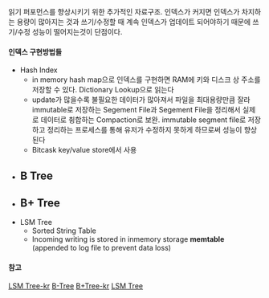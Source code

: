 읽기 퍼포먼스를 향상시키기 위한 추가적인 자료구조. 인덱스가 커지면 인덱스가 차지하는 용량이 많아지는 것과 쓰기/수정할 때 계속 인덱스가 업데이트 되어야하기 때문에 쓰기/수정 성능이 떨어지는것이 단점이다.  

#### 인덱스 구현방법들 
- Hash Index
	- in memory hash map으로 인덱스를 구현하면 RAM에 키와 디스크 상 주소를 저장할 수 있다. Dictionary Lookup으로 읽는다
	- update가 많을수록 불필요한 데이터가 많아져서 파일을 최대용량만큼 잘라 immutable로 저장하는 Segement File과 Segement File을 정리해서 실제로 데이터로 췽합하는 Compaction로 보완. immutable segment file로 저장하고 정리하는 프로세스를 통해 유저가 수정하지 못하게 하므로써 성능이 향상된다 
	- Bitcask key/value store에서 사용
- B Tree
	- 
- B+ Tree
	- 
- LSM Tree
	- Sorted String Table 
	- Incoming writing is stored in inmemory storage **memtable** (appended to log file to prevent data loss)

#### 참고
[LSM Tree-kr](https://www.youtube.com/watch?v=i_vmkaR1x-I)
[B-Tree](https://www.youtube.com/watch?v=K1a2Bk8NrYQ)
[B+Tree-kr](https://www.youtube.com/watch?v=yLe7_3cGSeU)
[LSM Tree](https://www.youtube.com/watch?v=I6jB0nM9SKU)